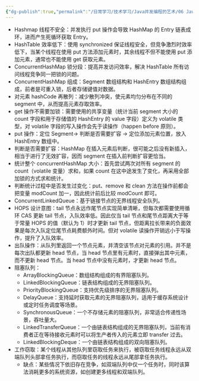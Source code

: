 ```yaml
---
{"dg-publish":true,"permalink":"/日常学习/技术学习/Java并发编程的艺术/06 Java并发容器和框架/","noteIcon":"1","created":"2023-07-25T10:15:55.353+08:00","updated":"2023-07-26T15:01:53.372+08:00"}
---
```



- Hashmap 线程不安全：并发执行 put 操作会导致 HashMap 的 Entry 链表成环，进而产生死循环获取 Entry。
- HashTable 效率低下：使用 synchronized 保证线程安全，但竞争激烈时效率低下，当某个线程在使用 put 方法添加元素时，其余线程不但不能使用 put 添加元素，通常也不能使用 get 获取元素。
- ConcurrentHashMap 锁分段：提高并发访问效率，解决 HashTable 所有访问线程竞争同一把锁的问题。
- ConcurrentHashMap 组成：Segment 数组结构和 HashEntry 数组结构组成，前者是可重入锁，后者存储键值对数据。
- 对元素 hashCode 再散列：减少散列冲突，使元素均匀分布在不同的 segment 中，从而提高元素存取效率。
- get 操作不需要加锁：需要使用的共享变量（统计当前 segment 大小的 count 字段和用于存储值的 HashEntry 的 value 字段）定义为 volatile 类型，对 volatile 字段的写入操作会先于读操作（happen before 原则）。
- put 操作：定位 Segment→ 判断是否需要扩容 → 定位添加元素位置，放入 HashEntry 数组中。
- 判断是否需要扩容：HashMap 在插入元素后判断，很可能之后没有新插入，相当于进行了无效扩容，因而 segment 在插入前判断扩容更恰当。
- 统计整个 concurrentHashMap 大小：首先尝试两次对所有 segment 的 count（volatile 变量）求和，如果 count 在这中途发生了变化，再采用全部加锁的方式求和统计。
- 判断统计过程中是否发生过变化：put、remove 和 clean 方法在操作前都会把变量 modCount 加一，因此统计前后比较 modCount 即可。
- ConcurrentLinkedQueue：基于链接节点的无界线程安全队列。
- HOPS 设计意图：tail 节点永远作尾节点实现简单清晰，但每次都需要使用循环 CAS 更新 tail 节点，入队效率低。因此仅当 tail 节点和尾节点距离大于等于常量 HOPS 的值（默认为 1）时才更新 tail 节点，但距离拉长带来的负面效果是每次入队定位尾节点耗费额外时间。但对 volatile 读操作开销远小于写操作，提升了入队效率。
- 出队操作：从队列里返回一个节点元素，并清空该节点对元素的引用。并不是每次出队都更新 head 节点，当 head 节点里有元素时，直接弹出其中元素，而不更新 head 节点。当 head 节点中没有元素时，才更新 head 节点。
- 阻塞队列：
  - ArrayBlockingQueue：数组结构组成的有界阻塞队列。
  - LinkedBlockingQueue：链表结构组成的无界阻塞队列。
  - PriorityBlockingQueue：支持优先级排序的无界阻塞队列。
  - DelayQueue：支持延时获取元素的无界阻塞队列，适用于缓存系统设计或定时任务调度等场景。
  - SynchronousQueue：一个不存储元素的阻塞队列，非常适合传递性场景，吞吐量大。
  - LinkedTransferQueue：一个由链表结构组成的无界阻塞队列，当前有消费者正在等待接收元素时可以将生产者传入的元素立即 transfer 过去。
  - LinkedBlockingDeque：一个由链表结构组成的双向阻塞队列。
- 工作窃取：某个线程从其他队列里窃取任务来执行，被窃取任务线程永远从双端队列头部拿任务执行，而窃取任务的线程永远从尾部拿任务执行。
  - 缺点：某些情况下依旧存在竞争，如双端队列中仅一个任务时，同时该算法消耗更多的系统资源，如创建更多线程和双端队列。
